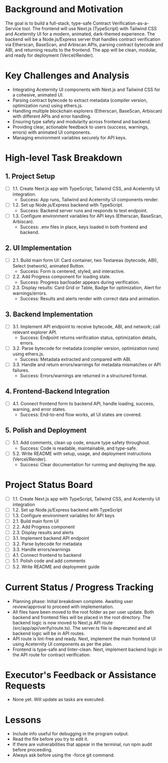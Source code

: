 # Background and Motivation

The goal is to build a full-stack, type-safe Contract Verification-as-a-Service tool. The frontend will use Next.js (TypeScript) with Tailwind CSS and Aceternity UI for a modern, animated, dark-themed experience. The backend will be a Node.js/Express server that handles contract verification via Etherscan, BaseScan, and Arbiscan APIs, parsing contract bytecode and ABI, and returning results to the frontend. The app will be clean, modular, and ready for deployment (Vercel/Render).

# Key Challenges and Analysis
- Integrating Aceternity UI components with Next.js and Tailwind CSS for a cohesive, animated UI.
- Parsing contract bytecode to extract metadata (compiler version, optimization runs) using ethers.js.
- Handling multiple blockchain explorers (Etherscan, BaseScan, Arbiscan) with different APIs and error handling.
- Ensuring type safety and modularity across frontend and backend.
- Providing clear, actionable feedback to users (success, warnings, errors) with animated UI components.
- Managing environment variables securely for API keys.

# High-level Task Breakdown

## 1. Project Setup
- [ ] 1.1. Create Next.js app with TypeScript, Tailwind CSS, and Aceternity UI integration.
  - Success: App runs, Tailwind and Aceternity UI components render.
- [ ] 1.2. Set up Node.js/Express backend with TypeScript.
  - Success: Backend server runs and responds to test endpoint.
- [ ] 1.3. Configure environment variables for API keys (Etherscan, BaseScan, Arbiscan).
  - Success: .env files in place, keys loaded in both frontend and backend.

## 2. UI Implementation
- [ ] 2.1. Build main form UI: Card container, two Textareas (bytecode, ABI), Select (network), animated Button.
  - Success: Form is centered, styled, and interactive.
- [ ] 2.2. Add Progress component for loading state.
  - Success: Progress bar/loader appears during verification.
- [ ] 2.3. Display results: Card Grid or Table, Badge for optimization, Alert for warnings/errors.
  - Success: Results and alerts render with correct data and animation.

## 3. Backend Implementation
- [ ] 3.1. Implement API endpoint to receive bytecode, ABI, and network; call relevant explorer API.
  - Success: Endpoint returns verification status, optimization details, errors.
- [ ] 3.2. Parse bytecode for metadata (compiler version, optimization runs) using ethers.js.
  - Success: Metadata extracted and compared with ABI.
- [ ] 3.3. Handle and return errors/warnings for metadata mismatches or API failures.
  - Success: Errors/warnings are returned in a structured format.

## 4. Frontend-Backend Integration
- [ ] 4.1. Connect frontend form to backend API, handle loading, success, warning, and error states.
  - Success: End-to-end flow works, all UI states are covered.

## 5. Polish and Deployment
- [ ] 5.1. Add comments, clean up code, ensure type safety throughout.
  - Success: Code is readable, maintainable, and type-safe.
- [ ] 5.2. Write README with setup, usage, and deployment instructions (Vercel/Render).
  - Success: Clear documentation for running and deploying the app.

# Project Status Board

- [ ] 1.1. Create Next.js app with TypeScript, Tailwind CSS, and Aceternity UI integration
- [ ] 1.2. Set up Node.js/Express backend with TypeScript
- [ ] 1.3. Configure environment variables for API keys
- [ ] 2.1. Build main form UI
- [ ] 2.2. Add Progress component
- [ ] 2.3. Display results and alerts
- [ ] 3.1. Implement backend API endpoint
- [ ] 3.2. Parse bytecode for metadata
- [ ] 3.3. Handle errors/warnings
- [ ] 4.1. Connect frontend to backend
- [ ] 5.1. Polish code and add comments
- [ ] 5.2. Write README and deployment guide

# Current Status / Progress Tracking

- Planning phase: Initial breakdown complete. Awaiting user review/approval to proceed with implementation.
- All files have been moved to the root folder as per user update. Both backend and frontend files will be placed in the root directory. The backend logic is now moved to Next.js API route (src/app/api/verify/route.ts). The server.ts file is deprecated and all backend logic will be in API routes.
- API route is lint-free and ready. Next, implement the main frontend UI using Aceternity UI components as per the plan.
- Frontend is type-safe and linter-clean. Next, implement backend logic in the API route for contract verification.

# Executor's Feedback or Assistance Requests

- None yet. Will update as tasks are executed.

# Lessons
- Include info useful for debugging in the program output.
- Read the file before you try to edit it.
- If there are vulnerabilities that appear in the terminal, run npm audit before proceeding.
- Always ask before using the -force git command. 